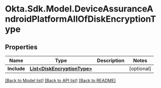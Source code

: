 # Okta.Sdk.Model.DeviceAssuranceAndroidPlatformAllOfDiskEncryptionType

## Properties

Name | Type | Description | Notes
------------ | ------------- | ------------- | -------------
**Include** | [**List&lt;DiskEncryptionType&gt;**](DiskEncryptionType.md) |  | [optional] 

[[Back to Model list]](../README.md#documentation-for-models) [[Back to API list]](../README.md#documentation-for-api-endpoints) [[Back to README]](../README.md)

